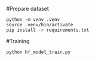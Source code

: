 #Prepare dataset
```
python -m venv .venv
source .venv/bin/activate
pip install -r requirements.txt
```
#Training
```
python hf_model_train.py
```
